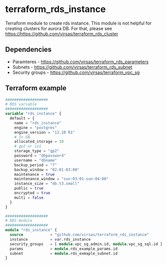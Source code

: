 # terraform_rds_instance

Terraform module to create rds instance. This module is not helpful for creating clusters for aurora DB. For that, please see <https://https://github.com/virsas/terraform_rds_cluster>

## Dependencies

- Paramteres - <https://github.com/virsas/terraform_rds_parameters>
- Subnets - <https://github.com/virsas/terraform_rds_subnet>
- Security groups - <https://github.com/virsas/terraform_vpc_sg>

## Terraform example

``` terraform
###################
# RDS variable
###################
variable "rds_instance" { 
  default = { 
    name = "rds_instance"
    engine = "postgres"
    engine_version = "12.10 R1"
    # In GB
    allocated_storage = 10
    # gp2 or io1
    storage_type = "gp2"
    password = "dbpassword"
    username = "dbname"
    backup_period = "7"
    backup_window = "02:01-03:00"
    maintenance = true
    maintenance_window = "sun:03:01-sun:04:00"
    instance_size = "db.t3.small"
    public = true
    encrypted = true
    multi = false
  } 
}

###################
# RDS module
###################
module "rds_instance" {
  source            = "github.com/virsas/terraform_rds_instance"
  instance          = var.rds_instance
  security_groups   = [ module.vpc_sg_admin.id, module.vpc_sg_sql.id ]
  params            = module.rds_example_params.id
  subnet            = module.rds_exmaple_subnet.id
}
```

